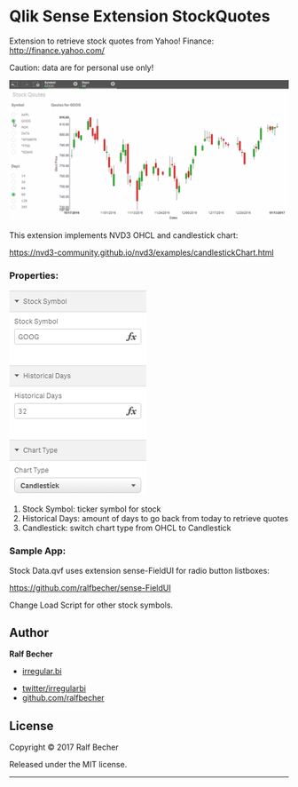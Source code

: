 Qlik Sense Extension StockQuotes
================================

Extension to retrieve stock quotes from Yahoo! Finance: http://finance.yahoo.com/

Caution: data are for personal use only!

![Qlik Sense Extension StockQuotes](StockQuotes.gif)

This extension implements NVD3 OHCL and candlestick chart:

https://nvd3-community.github.io/nvd3/examples/candlestickChart.html

### Properties:

![Qlik Sense Extension StockQuotes](properties.PNG)

1. Stock Symbol: ticker symbol for stock
2. Historical Days: amount of days to go back from today to retrieve quotes
3. Candlestick: switch chart type from OHCL to Candlestick

### Sample App:

Stock Data.qvf uses extension sense-FieldUI for radio button listboxes:

https://github.com/ralfbecher/sense-FieldUI

Change Load Script for other stock symbols.

## Author

**Ralf Becher**

+ [irregular.bi](http://irregular.bi)
* [twitter/irregularbi](http://twitter.com/irregularbi)
* [github.com/ralfbecher](http://github.com/ralfbecher)

## License

Copyright © 2017 Ralf Becher

Released under the MIT license.

***